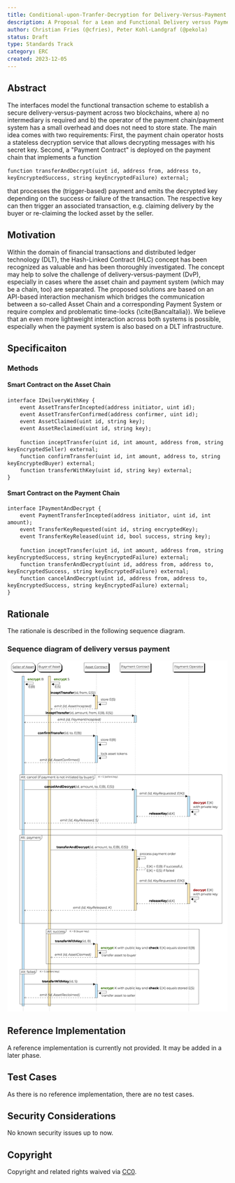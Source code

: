 ```yaml
---
title: Conditional-upon-Tranfer-Decryption for Delivery-Versus-Payment
description: A Proposal for a Lean and Functional Delivery versus Payment
author: Christian Fries (@cfries), Peter Kohl-Landgraf (@pekola)
status: Draft
type: Standards Track
category: ERC
created: 2023-12-05
---
```


## Abstract

The interfaces model the functional transaction scheme to establish a secure delivery-versus-payment across two blockchains, where a) no intermediary is required and b) the operator of the payment chain/payment system has a small overhead and does not need to store state.
The main idea comes with two requirements: First, the payment chain operator hosts a stateless decryption service that allows decrypting messages with his secret key. Second, a "Payment Contract" is deployed on the payment chain that implements a function
```solidity
function transferAndDecrypt(uint id, address from, address to, keyEncryptedSuccess, string keyEncryptedFailure) external;
```
that processes the (trigger-based) payment and emits the decrypted key depending on the success or failure of the transaction. The respective key can then trigger an associated transaction, e.g. claiming delivery by the buyer or re-claiming the locked asset by the seller.

## Motivation

Within the domain of financial transactions and distributed ledger technology (DLT), the Hash-Linked Contract (HLC) concept has been recognized as valuable and has been thoroughly investigated.
The concept may help to solve the challenge of delivery-versus-payment (DvP), especially in cases where the asset chain and payment system (which may be a chain, too) are separated. The proposed solutions are based on an API-based interaction mechanism which bridges the communication between a so-called Asset Chain and a corresponding Payment System or require complex and problematic time-locks (\cite{BancaItalia}). We believe that an even more lightweight interaction across both systems is possible, especially when the payment system is also based on a DLT infrastructure.

## Specificaiton

### Methods

#### Smart Contract on the Asset Chain

```solidity
interface IDeilveryWithKey {
    event AssetTransferIncepted(address initiator, uint id);
    event AssetTransferConfirmed(address confirmer, uint id);
    event AssetClaimed(uint id, string key);
    event AssetReclaimed(uint id, string key);

    function inceptTransfer(uint id, int amount, address from, string keyEncryptedSeller) external;
    function confirmTransfer(uint id, int amount, address to, string keyEncryptedBuyer) external;
    function transferWithKey(uint id, string key) external;
}
```
#### Smart Contract on the Payment Chain

```solidity
interface IPaymentAndDecrypt {
    event PaymentTransferIncepted(address initiator, uint id, int amount);
    event TransferKeyRequested(uint id, string encryptedKey);
    event TransferKeyReleased(uint id, bool success, string key);

    function inceptTransfer(uint id, int amount, address from, string keyEncryptedSuccess, string keyEncryptedFailure) external;
    function transferAndDecrypt(uint id, address from, address to, keyEncryptedSuccess, string keyEncryptedFailure) external;
    function cancelAndDecrypt(uint id, address from, address to, keyEncryptedSuccess, string keyEncryptedFailure) external;
}
```

## Rationale

The rationale is described in the following sequence diagram.

### Sequence diagram of delivery versus payment

![image info](../assets/erc-dvp/doc/DvP-Seq-Diag.png)

## Reference Implementation

A reference implementation is currently not provided. It may be added in a later phase.

## Test Cases

As there is no reference implementation, there are no test cases.

## Security Considerations

No known security issues up to now.

## Copyright

Copyright and related rights waived via [CC0](../LICENSE.md).

